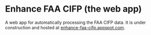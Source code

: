 # Enhance FAA CIFP (the web app)

A web app for automatically processing the FAA CIFP data. It is under
construction and hosted at
[enhance-faa-cifp.appspot.com](http://enhance-faa-cifp.appspot.com).

